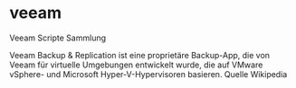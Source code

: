 # veeam
Veeam Scripte Sammlung

Veeam Backup & Replication ist eine proprietäre Backup-App, die von Veeam für virtuelle Umgebungen entwickelt wurde, die auf VMware vSphere- und Microsoft Hyper-V-Hypervisoren basieren. Quelle Wikipedia
